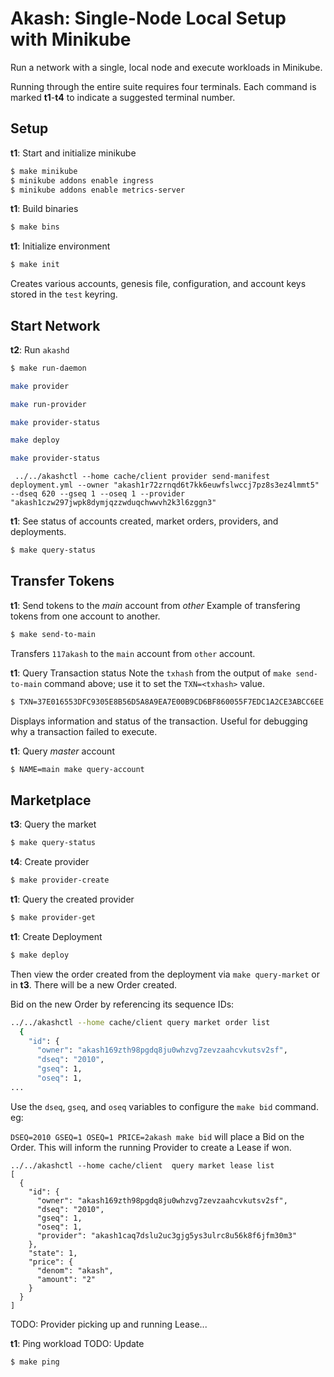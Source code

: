 # Akash: Single-Node Local Setup with Minikube

Run a network with a single, local node and execute workloads in Minikube.

Running through the entire suite requires four terminals.
Each command is marked __t1__-__t4__ to indicate a suggested terminal number.

## Setup

__t1__: Start and initialize minikube
```sh
$ make minikube
$ minikube addons enable ingress
$ minikube addons enable metrics-server
```

__t1__: Build binaries
```sh
$ make bins
```

__t1__: Initialize environment
```sh
$ make init
```
Creates various accounts, genesis file, configuration, and account keys stored in the `test` keyring.

## Start Network

__t2__: Run `akashd`
```sh
$ make run-daemon
```

```sh
make provider
```

```sh
make run-provider
```

```sh
make provider-status
```

```sh
make deploy
```

```sh
make provider-status
```

```
 ../../akashctl --home cache/client provider send-manifest deployment.yml --owner "akash1r72zrnqd6t7kk6euwfslwccj7pz8s3ez4lmmt5" --dseq 620 --gseq 1 --oseq 1 --provider "akash1czw297jwpk8dymjqzzwduqchwwvh2k3l6zggn3"
```

__t1__: See status of accounts created, market orders, providers, and deployments.
```sh
$ make query-status
```

## Transfer Tokens

__t1__: Send tokens to the _main_ account from _other_
Example of transfering tokens from one account to another.
```sh
$ make send-to-main
```
Transfers `117akash` to the `main` account from `other` account.

__t1__: Query Transaction status
Note the `txhash` from the output of `make send-to-main` command above; use it to set the `TXN=<txhash>` value.
```sh
$ TXN=37E016553DFC9305E8B56D5A8A9EA7E00B9CD6BF860055F7EDC1A2CE3ABCC6EE make query-txn
```
Displays information and status of the transaction. Useful for debugging why a transaction failed to execute.

__t1__: Query _master_ account
```sh
$ NAME=main make query-account
```

## Marketplace

__t3__: Query the market
```sh
$ make query-status
```

__t4__: Create provider
```sh
$ make provider-create
```

__t1__: Query the created provider
```sh
$ make provider-get
```

__t1__: Create Deployment
```sh
$ make deploy
```
Then view the order created from the deployment via `make query-market` or in __t3__. There will be a new Order created.

Bid on the new Order by referencing its sequence IDs:
```sh
../../akashctl --home cache/client query market order list                                    
  {
    "id": {
      "owner": "akash169zth98pgdq8ju0whzvg7zevzaahcvkutsv2sf",
      "dseq": "2010",
      "gseq": 1,
      "oseq": 1,
...
```

Use the `dseq`, `gseq`, and `oseq` variables to configure the `make bid` command. eg:

`DSEQ=2010 GSEQ=1 OSEQ=1 PRICE=2akash make bid` will place a Bid on the Order. This will inform the running Provider to create a Lease if won.
```
../../akashctl --home cache/client  query market lease list                                    
[
  {
    "id": {
      "owner": "akash169zth98pgdq8ju0whzvg7zevzaahcvkutsv2sf",
      "dseq": "2010",
      "gseq": 1,
      "oseq": 1,
      "provider": "akash1caq7dslu2uc3gjg5ys3ulrc8u56k8f6jfm30m3"
    },
    "state": 1,
    "price": {
      "denom": "akash",
      "amount": "2"
    }
  }
]
```

TODO: Provider picking up and running Lease...

__t1__: Ping workload
TODO: Update
```sh
$ make ping
```
